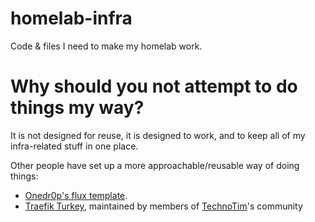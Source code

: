 # homelab-infra
Code & files I need to make my homelab work.

# Why should you not attempt to do things my way?

It is not designed for reuse, it is designed to work, and to keep all of my infra-related stuff in one place.

Other people have set up a more approachable/reusable way of doing things:
- [Onedr0p's flux template](https://github.com/onedr0p/flux-cluster-template).
- [Traefik Turkey](https://github.com/traefikturkey/onramp), maintained by members of [TechnoTim](https://www.technotim.live/)'s community

